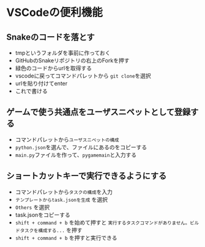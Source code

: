 # VSCodeの便利機能

## Snakeのコードを落とす
  - tmpというフォルダを事前に作っておく
  - GitHubのSnakeリポジトリの右上のForkを押す
  - 緑色のコードからurlを取得する
  - vscodeに戻ってコマンドパレットから `git clone`を選択
  - urlを貼り付けてenter
  - これで書ける
## ゲームで使う共通点をユーザスニペットとして登録する
  - コマンドパレットから`ユーザスニペットの構成`
  - `python.json`を選んで、ファイルにあるのをコピーする
  - `main.py`ファイルを作って、`pygamemain`と入力する
## ショートカットキーで実行できるようにする
  - コマンドパレットから`タスクの構成`を入力
  - `テンプレートからtask.jsonを生成` を選択
  - `Others` を選択
  - task.jsonをコピーする
  - `shift + command + b` を始めて押すと `実行するタスクコマンドがありません。ビルドタスクを構成する...` を押す
  - `shift + command + b` を押すと実行できる

